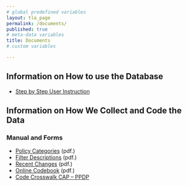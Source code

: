 ```yaml
---
# global predefined variables
layout: tla_page
permalink: /documents/
published: true
# meta-data variables
title: Documents
# custom variables

---
```

## Information on How to use the Database
- [Step by Step User Instruction](https://drive.google.com/file/d/1PYtq3vXrl7aIXwsRsocqMqkyeneVjBAh/view?usp=sharing)

## Information on How We Collect and Code the Data

### Manual and Forms
- [Policy Categories](https://drive.google.com/file/d/1UTHCCJOKo6NT_sUGHEAbbhbUvTqQUZSw/view?usp=sharing) (pdf.) 
- [Filter Descriptions](https://drive.google.com/file/d/1scu7e746IIpPiO37XOgd5iT3WIV4PJBS/view?usp=sharing) (pdf.) 
- [Recent Changes](https://drive.google.com/file/d/1X8gMvqvQAm8oCI7BQ-8PxwgYDTrkuq20/view?usp=sharing) (pdf.) 
- [Online Codebook](https://drive.google.com/file/d/10keogoWDmp5bLa9E6ALDFz1x5tLGTs-h/view?usp=sharing) (pdf.)
- [Code Crosswalk CAP – PPDP](https://liberalarts.temple.edu/sites/liberalarts/files/CAP-PPPDP%2BCrosswalk%2BCodes.pdf)
